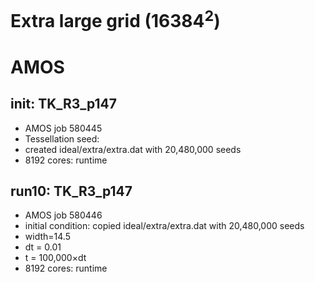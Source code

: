 # Extra large grid (16384<sup>2</sup>)

# AMOS
## init: TK_R3_p147
* AMOS job 580445
* Tessellation seed:
* created ideal/extra/extra.dat with 20,480,000 seeds
* 8192 cores: runtime

## run10: TK_R3_p147
* AMOS job 580446
* initial condition: copied ideal/extra/extra.dat with 20,480,000 seeds
* width=14.5
* dt = 0.01
* t = 100,000&times;dt
* 8192 cores: runtime


